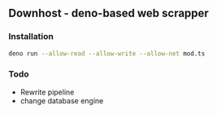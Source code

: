 ## Downhost - deno-based web scrapper

### Installation
```bash
deno run --allow-read --allow-write --allow-net mod.ts
```

### Todo
- Rewrite pipeline
- change database engine 